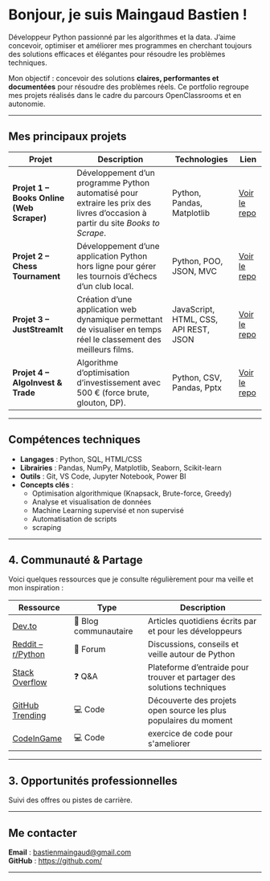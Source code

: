 #  Bonjour, je suis Maingaud Bastien !

 Développeur Python passionné par les algorithmes et la data. J’aime concevoir, optimiser et améliorer mes programmes en cherchant toujours des solutions efficaces et élégantes pour résoudre les problèmes techniques.

Mon objectif : concevoir des solutions **claires, performantes et documentées** pour résoudre des problèmes réels.
Ce portfolio regroupe mes projets réalisés dans le cadre du parcours OpenClassrooms et en autonomie.

---

##  Mes principaux projets

| Projet | Description | Technologies | Lien |
|---------|--------------|---------------|------|
| **Projet 1 – Books Online (Web Scraper)** | Développement d’un programme Python automatisé pour extraire les prix des livres d’occasion à partir du site *Books to Scrape*. | Python, Pandas, Matplotlib | [Voir le repo](https://github.com/bastien06150/books-To-Scrape) |
| **Projet 2 – Chess Tournament** | Développement d’une application Python hors ligne pour gérer les tournois d’échecs d’un club local. | Python, POO, JSON, MVC | [Voir le repo](https://github.com/bastien06150/projet_echec) |
| **Projet 3 – JustStreamIt** | Création d’une application web dynamique permettant de visualiser en temps réel le classement des meilleurs films. | JavaScript, HTML, CSS, API REST, JSON | [Voir le repo](https://github.com/bastien06150/projet-justStreamIt) |
| **Projet 4 – AlgoInvest & Trade** | Algorithme d’optimisation d’investissement avec 500 € (force brute, glouton, DP). | Python, CSV, Pandas, Pptx | [Voir le repo](https://github.com/bastien06150/algorithme-en-python) |
---

##  Compétences techniques

- **Langages** : Python, SQL, HTML/CSS
- **Librairies** : Pandas, NumPy, Matplotlib, Seaborn, Scikit-learn
- **Outils** : Git, VS Code, Jupyter Notebook, Power BI
- **Concepts clés** : 
  - Optimisation algorithmique (Knapsack, Brute-force, Greedy)
  - Analyse et visualisation de données
  - Machine Learning supervisé et non supervisé
  - Automatisation de scripts
  - scraping

    
---

##  4. Communauté & Partage

Voici quelques ressources que je consulte régulièrement pour ma veille et mon inspiration :

| **Ressource** | **Type** | **Description** |
|----------------|-----------|-----------------|
| [Dev.to](https://dev.to) | 📝 Blog communautaire | Articles quotidiens écrits par et pour les développeurs |
| [Reddit – r/Python](https://www.reddit.com/r/Python/) | 💬 Forum | Discussions, conseils et veille autour de Python |
| [Stack Overflow](https://stackoverflow.com/) | ❓ Q&A | Plateforme d’entraide pour trouver et partager des solutions techniques |
| [GitHub Trending](https://github.com/trending) | 💻 Code | Découverte des projets open source les plus populaires du moment |
| [CodeInGame](https://www.codingame.com/) | 💻 Code | exercice de code pour s'ameliorer |


---
## 3. Opportunités professionnelles

Suivi des offres ou pistes de carrière.

---
##  Me contacter

 **Email** : bastienmaingaud@gmail.com   
 **GitHub** : https://github.com/

---
